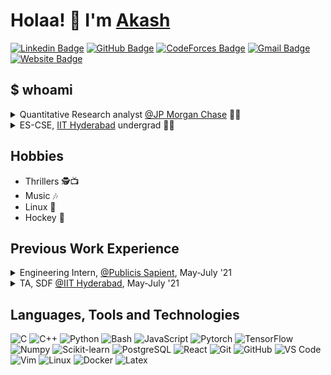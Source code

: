 <!-- Resources -->

<!-- https://dev.to/envoy_/150-badges-for-github-pnk -->
<!-- https://simpleicons.org/ -->
<!-- https://shields.io/ -->

<!-- Adapted from: https://github.com/vijayphoenix/vijayphoenix/blob/master/README.md -->

# Holaa! :wave: I'm <a href="https://akashtadwai.netlify.app/">Akash</a>
[![Linkedin Badge](https://img.shields.io/badge/-akashtadwai-blue?style=flat-square&logo=Linkedin&logoColor=white&link=https://www.linkedin.com/in/akashtadwai/)](https://www.linkedin.com/in/akashtadwai/ "Connect on LinkedIn")
[![GitHub Badge](https://img.shields.io/badge/-akashtadwai-181717?style=flat-square&logo=github&logoColor=white&link=https://github.com/akashtadwai)](https://github.com/akashtadwai/ "Follow on GitHub")
[![CodeForces Badge](https://img.shields.io/badge/-akashtadwai-cyan?style=flat-square&logo=codeforces&link=https://codeforces.com/profile/akashtadwai)](https://codeforces.com/profile/akashtadwai "Visit Codeforces profile")
[![Gmail Badge](https://img.shields.io/badge/-akashadarsh.tadwai@gmail.com-c14438?style=flat-square&logo=Gmail&logoColor=white&link=mailto:akashadarsh.tadwai@gmail.com)](mailto:akashadarsh.tadwai@gmail.com "Connect via Email")
[![Website Badge](https://img.shields.io/badge/-Portfolio-181717?style=flat-square&logo=CodersRank&logoColor=white&link=https://akashtadwai.netlify.app/)](https://akashtadwai.netlify.app/ "Visit my website")

## **$ whoami**

<details>
<summary> Quantitative Research analyst <a href="https://www.jpmorganchase.com/">@JP Morgan Chase</a> 👨‍🔬</summary>
<ul>
  <li>Working with JPMC as a QR analyst in QR Rates Team, Mumbai</li>
</ul>
</details>

<details>
<summary>ES-CSE, <a href="https://cse.iith.ac.in/">IIT Hyderabad</a> undergrad 👨‍🎓</summary>
<ul>
  <li>Bachelor of Technology in Computer Science and Engineering Science with Minor in Entrepreneurship and Management. (2018 - 2022)</li>
  <li>Major CGPA: 9.25</li>
  <li>Minor CGPA: 9.75</li>
</ul>
</details>

## Hobbies

* Thrillers 🕵️:tv:
* Music :notes:
* Linux :blue_heart:
* Hockey :field_hockey:


## Previous Work Experience

<details>
<summary>Engineering Intern, <a href="https://www.publicissapient.com/">@Publicis Sapient</a>, May-July '21</summary>
<ul>
  <li>Designed a generic <em>sectioning</em> algorithm for Resume Parsing which parses various kinds of resumes with high degree of accuracy.</li>
  <li>Tech Stack:
    <ul>
    <li>Pytorch</li>
    <li>Docker</li>
    <li>AWS Lambda, SQS</li>
    <li>Tesseract OCR</li>
    </ul>
</ul>
</details>

<details>
<summary>TA, SDF <a href="https://cse.iith.ac.in/">@IIT Hyderabad</a>, May-July '21</summary>
<ul>
<li>Teaching Assistant for Software Development Course <a href="https://cse.iith.ac.in/">@IIT Hyderabad</a></li>
    <li>Helped Professor managing assignments, tests & evaluation </li>
    <li>Teached students on using Git & Github for their projects</li>
</ul>
</details>

## Languages, Tools and Technologies

![C](https://img.shields.io/badge/C-00599C?style=flat-square&logo=c&logoColor=white)
![C++](https://img.shields.io/badge/C%2B%2B-00599C?style=flat-square&logo=c%2B%2B&logoColor=white)
![Python](https://img.shields.io/badge/Python-3776AB?style=flat-square&logo=python&logoColor=white)
![Bash](https://img.shields.io/badge/Bash-121011?style=flat-square&logo=gnu-bash&logoColor=white)
![JavaScript](https://img.shields.io/badge/JavaScript-F7DF1E?style=flat-square&logo=javascript&logoColor=black)
![Pytorch](https://img.shields.io/badge/Pytorch-EE4C2C?style=flat-square&logo=Pytorch&logoColor=white)
![TensorFlow](https://img.shields.io/badge/TensorFlow-FF6F00?style=flat-square&logo=TensorFlow&logoColor=white)
![Numpy](https://img.shields.io/badge/Numpy-013243?style=flat-square&logo=Numpy)
![Scikit-learn](https://img.shields.io/badge/Scikit%20Learn-F7931E?style=flat-square&logo=scikit-learn&logoColor=white)
![PostgreSQL](https://img.shields.io/badge/PostgreSQL-316192?style=for-the-badge&logo=postgresql&logoColor=white)
![React](https://img.shields.io/badge/React-20232A?style=flat-square&logo=react&logoColor=61DAFB)
![Git](https://img.shields.io/badge/-Git-F05032?style=flat-square&logo=git&logoColor=white)
![GitHub](https://img.shields.io/badge/-GitHub-181717?style=flat-square&logo=github)
![VS Code](https://img.shields.io/badge/-VS%20Code-007ACC?style=flat-square&logo=visual-studio-code)
![Vim](https://img.shields.io/badge/Vim-%2311AB00.svg?&style=for-the-badge&logo=vim&logoColor=white)
![Linux](https://img.shields.io/badge/Linux-FCC624?style=flat-square&logo=linux&logoColor=black)
![Docker](https://img.shields.io/badge/-Docker-2496ED?style=flat-square&logo=docker&logoColor=white)
![Latex](https://img.shields.io/badge/LaTeX-green.svg)

